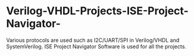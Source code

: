 # Verilog-VHDL-Projects-ISE-Project-Navigator-
 Various protocols are used such as I2C/UART/SPI in Verilog/VHDL and SystemVerilog.
 ISE Project Navigator Software is used for all the projects.
